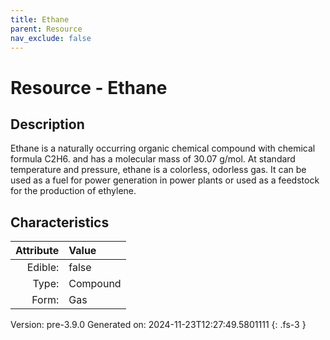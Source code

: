 ```yaml
---
title: Ethane
parent: Resource
nav_exclude: false
---
```

# Resource - Ethane

## Description
 Ethane is a naturally&#10;&#9;&#9;occurring organic chemical compound with chemical formula C2H6. &#10;&#9;&#9;and has a molecular mass of 30.07 g/mol. At standard temperature &#10;&#9;&#9;and pressure, ethane is a colorless, odorless gas. It can be used as&#10;&#9;&#9;a fuel for power generation in power plants or used as a feedstock for&#10;&#9;&#9;the production of ethylene.&#10;&#9;

## Characteristics

| Attribute      | Value |
|--------:|:------|
|Edible:|false|
|Type:|Compound|
|Form:|Gas|
 



    

Version: pre-3.9.0 Generated on: 2024-11-23T12:27:49.5801111
{: .fs-3 }
